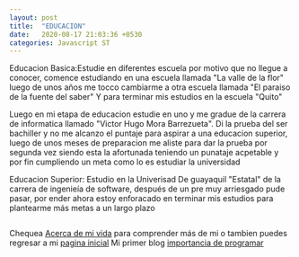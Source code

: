 ```yaml
---
layout: post
title:  "EDUCACION"
date:   2020-08-17 21:03:36 +0530
categories: Javascript ST
---
```

Educacion Basica:Estudie en diferentes escuela por motivo que no llegue a conocer, comence estudiando en una escuela llamada "La valle de la flor" luego de unos años me tocco cambiarme a otra escuela llamada "El paraiso de la fuente del saber" Y para terminar mis estudios en la escuela "Quito"

Luego en mi etapa de educacion estudie en uno y me gradue de la carrera de informatica llamado "Victor Hugo Mora Barrezueta". Di la prueba del ser bachiller y no me alcanzo el puntaje para aspirar a una educacion superior, luego de unos meses de preparacion me aliste para dar la prueba por segunda vez siendo esta la afortunada teniendo un punataje acpetable y por fin cumpliendo un meta como lo es estudiar la universidad 

Educacion Superior: Estudio en la Univerisad De guayaquil "Estatal" de la carrera de ingenieía de software, después de un pre muy arriesgado pude pasar, por ender ahora estoy enforacado en terminar mis estudios para plantearme más metas a un largo plazo 

```
```

Chequea [Acerca de mi vida] para comprender más de mi o tambien puedes regresar a mi [pagina inicial]
Mi primer blog [importancia de programar]

[Acerca de mi vida]: https://freddystjr.github.io/PROJ-SO/javascript/nodejs/2020/08/17/welcome-to-jekyll.html
[pagina inicial]:  https://freddystjr.github.io/PROJ-SO/
[importancia de programar]: https://freddystjr.github.io/PROJ-SO/javascript/st/2020/08/17/importancia-de-programar.html
